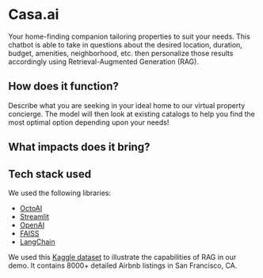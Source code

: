 # Casa.ai

Your home-finding companion tailoring properties to suit your needs. This chatbot is able to take in questions about the desired location, duration, budget, amenities, neighborhood, etc. then personalize those results accordingly using Retrieval-Augmented Generation (RAG).

## How does it function?

Describe what you are seeking in your ideal home to our virtual property concierge.
The model will then look at existing catalogs to help you find the most optimal option depending upon your needs!

## What impacts does it bring?

## Tech stack used

We used the following libraries:

- [OctoAI](https://octo.ai)
- [Streamlit](https://streamlit.io)
- [OpenAI](https://openai.com)
- [FAISS](https://engineering.fb.com/2017/03/29/data-infrastructure/faiss-a-library-for-efficient-similarity-search/)
- [LangChain](https://www.langchain.com)

We used this [Kaggle dataset](https://www.kaggle.com/datasets/jeploretizo/san-francisco-airbnb-listings) to illustrate the capabilities of RAG in our demo. It contains 8000+ detailed Airbnb listings in San Francisco, CA.
